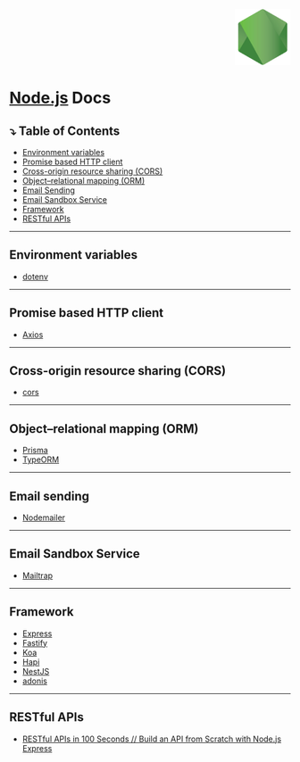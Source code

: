 <div align="end">
<img height="100" src="https://raw.githubusercontent.com/github/explore/80688e429a7d4ef2fca1e82350fe8e3517d3494d/topics/nodejs/nodejs.png" alt="nodejs"/>
</div>

# **[Node.js](https://nodejs.org/) Docs**

## :arrow_heading_down: Table of Contents

* [Environment variables](https://github.com/marcelosperalta/docs_nodejs#environment-variables)
* [Promise based HTTP client](https://github.com/marcelosperalta/docs_nodejs#promise-based-http-client)
* [Cross-origin resource sharing (CORS)](https://github.com/marcelosperalta/docs_nodejs#cross-origin-resource-sharing-cors)
* [Object–relational mapping (ORM)](https://github.com/marcelosperalta/docs_nodejs#objectrelational-mapping-orm)
* [Email Sending](https://github.com/marcelosperalta/docs_nodejs#email-sending)
* [Email Sandbox Service]()
* [Framework](https://github.com/marcelosperalta/docs_nodejs#framework)
* [RESTful APIs](https://github.com/marcelosperalta/docs_nodejs#restful-apis)

<hr>

## Environment variables

* [dotenv](https://github.com/motdotla/dotenv)

<hr>

## Promise based HTTP client

* [Axios](https://axios-http.com/)

<hr>

## Cross-origin resource sharing (CORS)

* [cors](https://github.com/expressjs/cors)

<hr>

## Object–relational mapping (ORM)

* [Prisma](https://www.prisma.io/)
* [TypeORM](https://github.com/typeorm/typeorm)

<hr>

## Email sending

* [Nodemailer](https://nodemailer.com/)

<hr>

## Email Sandbox Service

* [Mailtrap](https://mailtrap.io/)

<hr>

## Framework

* [Express](https://expressjs.com/)
* [Fastify](https://www.fastify.io/)
* [Koa](https://koajs.com/)
* [Hapi](https://hapi.dev/)
* [NestJS](https://nestjs.com/)
* [adonis](https://adonisjs.com/)

<hr>

## RESTful APIs

* [RESTful APIs in 100 Seconds // Build an API from Scratch with Node.js Express](./fireship/restful_api)
